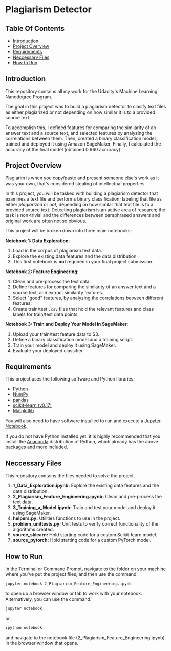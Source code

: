 # Plagiarism Detector

## Table Of Contents

- [Introduction](#introduction)
- [Project Overview](#project-overview)
- [Requirements](#requirements)
- [Neccessary Files](#neccessary-files)
- [How to Run](#how-to-run)

## Introduction

This repository contains all my work for the Udacity's Machine Learning Nanodegree Program.

The goal in this project was to build a plagiarism detector to clasify text files as either plagiarized or not depending
on how similar it is to a provided source text.

To accomplish this, I defined features for comparing the similarity of an answer text and a source text, and selected
features by analyzing the correlations between them. Then, created a binary classification model, trained and deployed
it using Amazon SageMaker. Finally, I calculated the accuracy of the final model (obtained 0.960 accuracy).

## Project Overview

Plagiarim is when you copy/paste and present someone else's work as it was your own, that's considered stealing of
intellectual properties.

In this project, you will be tasked with building a plagiarism detector that examines a text file and performs binary
classification; labeling that file as either *plagiarized* or *not*, depending on how similar that text file is to a
provided source text. Detecting plagiarism is an active area of research; the task is non-trivial and the differences
between paraphrased answers and original work are often not so obvious.

This project will be broken down into three main notebooks:

**Notebook 1: Data Exploration**:

1. Load in the corpus of plagiarism text data.
2. Explore the existing data features and the data distribution.
3. This first notebook is **not** required in your final project submission.

**Notebook 2: Feature Engineering**:

1. Clean and pre-process the text data.
2. Define features for comparing the similarity of an answer text and a source text, and extract similarity features.
3. Select "good" features, by analyzing the correlations between different features.
4. Create train/test `.csv` files that hold the relevant features and class labels for train/test data points.

**Notebook 3: Train and Deploy Your Model in SageMaker**:

1. Upload your train/test feature data to S3.
2. Define a binary classification model and a training script.
3. Train your model and deploy it using SageMaker.
4. Evaluate your deployed classifier.

## Requirements

This project uses the following software and Python libraries:

- [Python](https://www.python.org/downloads/release/python-364/)
- [NumPy](https://numpy.org/)
- [pandas](https://pandas.pydata.org/)
- [scikit-learn (v0.17)](https://scikit-learn.org/0.17/install.html)
- [Matplotlib](https://matplotlib.org/)

You will also need to have software installed to run and execute a [Jupyter Notebook](http://ipython.org/notebook.html).

If you do not have Python installed yet, it is highly recommended that you install the
[Anaconda](https://www.anaconda.com/distribution/) distribution of Python, which already has the above packages and
more included.

## Neccessary Files

This repository contains the files needed to solve the project.

1. **1_Data_Exploration.ipynb:** Explore the existing data features and the data distribution.
2. **2_Plagiarism_Feature_Engineering.ipynb:** Clean and pre-process the text data.
3. **3_Training_a_Model.ipynb:** Train and test your model and deploy it using SageMaker.
4. **helpers.py:** Utilities functions to use in the project.
5. **problem_unittests.py:** Unit tests to verify correct functionality of the algorithms created.
6. **source_sklearn:** Hold starting code for a custom Scikit-learn model.
7. **source_pytorch:** Hold starting code for a custom PyTorch model.

## How to Run

In the Terminal or Command Prompt, navigate to the folder on your machine where you've put the project files, and then
use the command:

```bash
jupyter notebook 2_Plagiarism_Feature_Engineering.ipynb
```

 to open up a browser window or tab to work with your notebook.
 Alternatively, you can use the command:

 ```bash
jupyter notebook
```

or

```bash
ipython notebook
```

and navigate to the notebook file (2_Plagiarism_Feature_Engineering.ipynb) in the browser window that opens.
